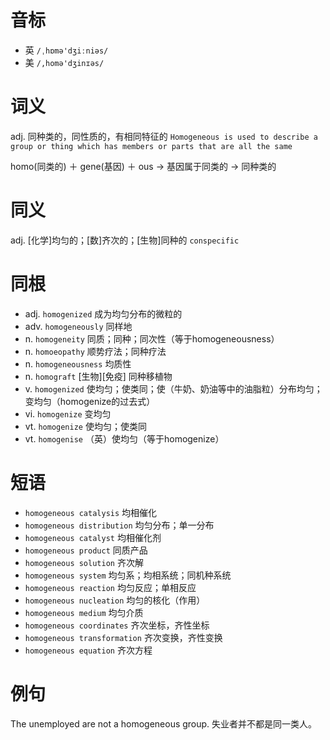 # 音标

- 英 `/ˌhɒmə'dʒiːniəs/`
- 美 `/,homə'dʒinɪəs/`

# 词义

adj. 同种类的，同性质的，有相同特征的
`Homogeneous is used to describe a group or thing which has members or parts that are all the same`



homo(同类的) ＋ gene(基因) ＋ ous → 基因属于同类的 → 同种类的

# 同义

adj. [化学]均匀的；[数]齐次的；[生物]同种的
`conspecific`

# 同根

- adj. `homogenized` 成为均匀分布的微粒的
- adv. `homogeneously` 同样地
- n. `homogeneity` 同质；同种；同次性（等于homogeneousness）
- n. `homoeopathy` 顺势疗法；同种疗法
- n. `homogeneousness` 均质性
- n. `homograft` [生物][免疫] 同种移植物
- v. `homogenized` 使均匀；使类同；使（牛奶、奶油等中的油脂粒）分布均匀；变均匀（homogenize的过去式）
- vi. `homogenize` 变均匀
- vt. `homogenize` 使均匀；使类同
- vt. `homogenise` （英）使均匀（等于homogenize）

# 短语

- `homogeneous catalysis` 均相催化
- `homogeneous distribution` 均匀分布；单一分布
- `homogeneous catalyst` 均相催化剂
- `homogeneous product` 同质产品
- `homogeneous solution` 齐次解
- `homogeneous system` 均匀系；均相系统；同机种系统
- `homogeneous reaction` 均匀反应；单相反应
- `homogeneous nucleation` 均匀的核化（作用）
- `homogeneous medium` 均匀介质
- `homogeneous coordinates` 齐次坐标，齐性坐标
- `homogeneous transformation` 齐次变换，齐性变换
- `homogeneous equation` 齐次方程

# 例句

The unemployed are not a homogeneous group.
失业者并不都是同一类人。



